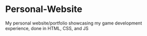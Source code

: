 # Personal-Website
My personal website/portfolio showcasing my game development experience, done in HTML, CSS, and JS
